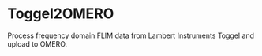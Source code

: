 # Toggel2OMERO
Process frequency domain FLIM data from Lambert Instruments Toggel and upload to OMERO.
